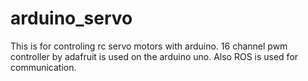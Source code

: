 # arduino_servo
This  is for controling rc servo motors with arduino. 16 channel pwm controller by
adafruit is used on the arduino uno. Also ROS is used for communication.